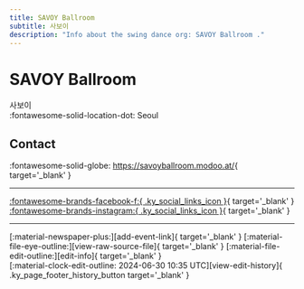 ```yaml
---
title: SAVOY Ballroom 
subtitle: 사보이
description: "Info about the swing dance org: SAVOY Ballroom ."
---
```


# SAVOY Ballroom 

사보이  
:fontawesome-solid-location-dot: Seoul  


## Contact

:fontawesome-solid-globe: <https://savoyballroom.modoo.at/>{ target='_blank' }  

---

 [:fontawesome-brands-facebook-f:{ .ky_social_links_icon }](https://www.facebook.com/SAVOYBALLROOMSwingBar){ target='_blank' } [:fontawesome-brands-instagram:{ .ky_social_links_icon }](https://instagram.com/_savoy_ballroom){ target='_blank' }

---

<div class="ky_page_footer" markdown>
<div class="ky_page_footer_trailing" markdown="span">
[:material-newspaper-plus:][add-event-link]{ target='_blank' }
[:material-file-eye-outline:][view-raw-source-file]{ target='_blank' }
[:material-file-edit-outline:][edit-info]{ target='_blank' }
</div>
<div class="ky_page_footer_leading" markdown="span">
[:material-clock-edit-outline: 2024-06-30 10:35 UTC][view-edit-history]{ .ky_page_footer_history_button target='_blank' }
</div>
</div>

[add-event-link]: https://github.com/swingdance/events/issues/new?assignees=&labels=add+event&projects=&template=02-add_entity.yml&title=%5Bkr%5D%20%3CName%3E&region=kr&province=Seoul&city=Seoul&org_id=savoy-ballroom "Add Event"
[view-raw-source-file]: https://github.com/swingdance/orgs/blob/main/kr/savoy-ballroom.json "View Raw Source File"
[edit-info]: https://github.com/swingdance/orgs/issues/new?assignees=&labels=update+org&projects=&template=03-update_entity.yml&title=%5Bkr%5D%20SAVOY%20Ballroom%C2%A0&region=kr&id=savoy-ballroom&name=SAVOY%20Ballroom%C2%A0 "Edit Info"

[view-edit-history]: https://github.com/swingdance/orgs/commits/main/kr/savoy-ballroom.json "View Edit History"
